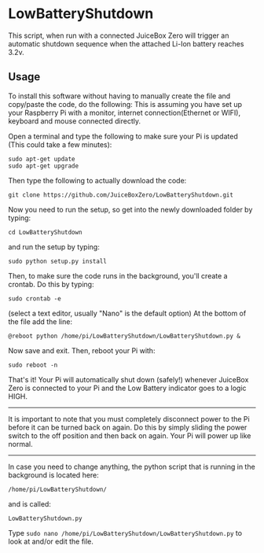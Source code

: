 # LowBatteryShutdown
This script, when run with a connected JuiceBox Zero will trigger an automatic shutdown sequence when the attached Li-Ion battery reaches 3.2v.

## Usage
To install this software without having to manually create the file and copy/paste the code, do the following:
This is assuming you have set up your Raspberry Pi with a monitor, internet connection(Ethernet or WIFI), keyboard and mouse connected directly. 

Open a terminal and type the following to make sure your Pi is updated (This could take a few minutes):
```
sudo apt-get update
sudo apt-get upgrade
```
Then type the following to actually download the code:
```
git clone https://github.com/JuiceBoxZero/LowBatteryShutdown.git
```
Now you need to run the setup, so get into the newly downloaded folder by typing:
```
cd LowBatteryShutdown
```
and run the setup by typing:
```
sudo python setup.py install
```
Then, to make sure the code runs in the background, you'll create a crontab.
Do this by typing:
```
sudo crontab -e
```
(select a text editor, usually "Nano" is the default option)
At the bottom of the file add the line:
```
@reboot python /home/pi/LowBatteryShutdown/LowBatteryShutdown.py &
```
Now save and exit.
Then, reboot your Pi with:
```
sudo reboot -n
```
That's it!
Your Pi will automatically shut down (safely!) whenever JuiceBox Zero is connected to your Pi and the Low Battery indicator goes to a logic HIGH.

*****
It is important to note that you must completely disconnect power to the Pi before it can be turned back on again. 
Do this by simply sliding the power switch to the off position and then back on again. Your Pi will power up like normal.
*****

In case you need to change anything, the python script that is running in the background is located here:
```
/home/pi/LowBatteryShutdown/
```
and is called:
```
LowBatteryShutdown.py
```

Type ```sudo nano /home/pi/LowBatteryShutdown/LowBatteryShutdown.py``` to look at and/or edit the file. 
